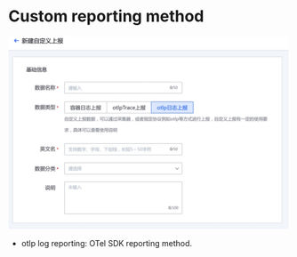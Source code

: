 # Custom reporting method

![](media/16621315211978.jpg)

* otlp log reporting: OTel SDK reporting method.